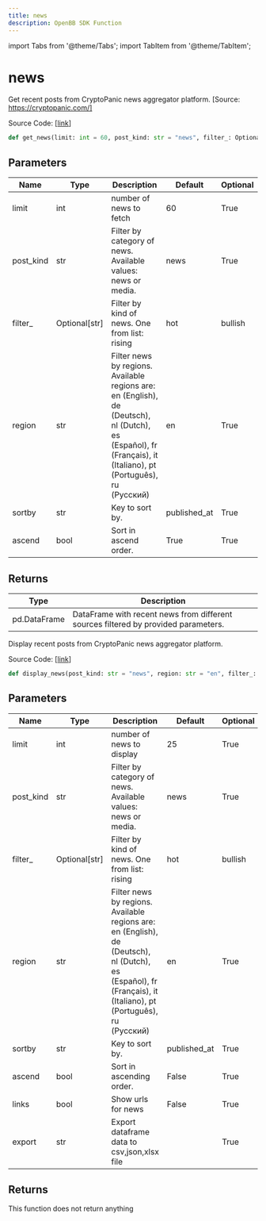 ```yaml
---
title: news
description: OpenBB SDK Function
---
```


import Tabs from '@theme/Tabs';
import TabItem from '@theme/TabItem';

# news

<Tabs>
<TabItem value="model" label="Model" default>

Get recent posts from CryptoPanic news aggregator platform. [Source: https://cryptopanic.com/]

Source Code: [[link](https://github.com/OpenBB-finance/OpenBBTerminal/tree/main/openbb_terminal/cryptocurrency/overview/cryptopanic_model.py#L158)]

```python
def get_news(limit: int = 60, post_kind: str = "news", filter_: Optional[str] = None, region: str = "en", source: Optional[str] = None, symbol: Optional[str] = None, sortby: str = "published_at", ascend: bool = True) -> pd.DataFrame
```
## Parameters

| Name | Type | Description | Default | Optional |
| ---- | ---- | ----------- | ------- | -------- |
| limit | int | number of news to fetch | 60 | True |
| post_kind | str | Filter by category of news. Available values: news or media. | news | True |
| filter_ | Optional[str] | Filter by kind of news. One from list: rising|hot|bullish|bearish|important|saved|lol | None | True |
| region | str | Filter news by regions. Available regions are: en (English), de (Deutsch), nl (Dutch),<br/>es (Español), fr (Français), it (Italiano), pt (Português), ru (Русский) | en | True |
| sortby | str | Key to sort by. | published_at | True |
| ascend | bool | Sort in ascend order. | True | True |

## Returns

| Type | Description |
| ---- | ----------- |
| pd.DataFrame | DataFrame with recent news from different sources filtered by provided parameters. |



</TabItem>
<TabItem value="view" label="View">

Display recent posts from CryptoPanic news aggregator platform.

Source Code: [[link](https://github.com/OpenBB-finance/OpenBBTerminal/tree/main/openbb_terminal/cryptocurrency/overview/cryptopanic_view.py#L17)]

```python
def display_news(post_kind: str = "news", region: str = "en", filter_: Optional[str] = None, limit: int = 25, sortby: str = "published_at", ascend: bool = False, links: bool = False, export: str = "") -> None
```
## Parameters

| Name | Type | Description | Default | Optional |
| ---- | ---- | ----------- | ------- | -------- |
| limit | int | number of news to display | 25 | True |
| post_kind | str | Filter by category of news. Available values: news or media. | news | True |
| filter_ | Optional[str] | Filter by kind of news. One from list: rising|hot|bullish|bearish|important|saved|lol | None | True |
| region | str | Filter news by regions. Available regions are: en (English), de (Deutsch), nl (Dutch),<br/>es (Español), fr (Français), it (Italiano), pt (Português), ru (Русский) | en | True |
| sortby | str | Key to sort by. | published_at | True |
| ascend | bool | Sort in ascending order. | False | True |
| links | bool | Show urls for news | False | True |
| export | str | Export dataframe data to csv,json,xlsx file |  | True |

## Returns

This function does not return anything



</TabItem>
</Tabs>